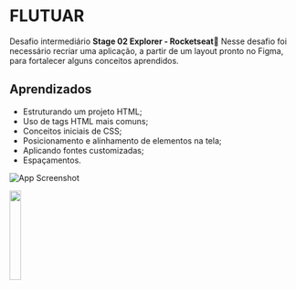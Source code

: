 # FLUTUAR

Desafio intermediário **Stage 02 Explorer - Rocketseat🚀**
Nesse desafio foi necessário recriar uma aplicação, a partir de um layout pronto no Figma, para fortalecer alguns conceitos aprendidos.


## Aprendizados

- Estruturando um projeto HTML;
- Uso de tags HTML mais comuns;
- Conceitos iniciais de CSS;
- Posicionamento e alinhamento de elementos na tela;
- Aplicando fontes customizadas;
- Espaçamentos.




![App Screenshot](https://i.ibb.co/bzS9RNL/image-2.png)

<div>
  <img width='20%' src="https://i.ibb.co/dWrqcZT/C-pia-de-MR-ASILVA.png" />
</div>